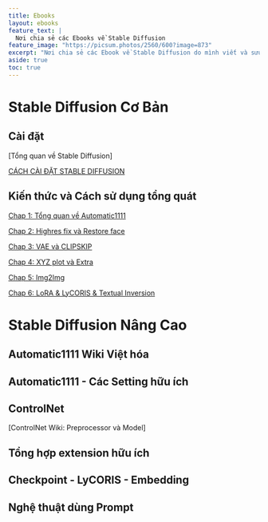 ```yaml
---
title: Ebooks
layout: ebooks
feature_text: |
  Nơi chia sẻ các Ebooks về Stable Diffusion
feature_image: "https://picsum.photos/2560/600?image=873"
excerpt: "Nơi chia sẻ các Ebook về Stable Diffusion do mình viết và sưu tầm"
aside: true
toc: true
---
```


# Stable Diffusion Cơ Bản

## Cài đặt

[Tổng quan về Stable Diffusion]

[CÁCH CÀI ĐẶT STABLE DIFFUSION](https://docs.google.com/document/d/1AEPM-U1lL4ezi8620KtUhzC6DomZ0ychuh5X9Jw1ZKw/edit?usp=sharing)

## Kiến thức và Cách sử dụng tổng quát

[Chap 1: Tổng quan về Automatic1111](https://drive.google.com/file/d/1q1y4DLwOnqJwi0w6tyI-xfgjZyTZgcpv/view?usp=drive_link)

[Chap 2: Highres fix và Restore face](https://drive.google.com/file/d/18sV2U1Nk8Vx7ZHxvrfWG9FhpJTbB1lHs/view?usp=drive_link)

[Chap 3: VAE và CLIPSKIP](https://drive.google.com/file/d/1Zry9lXFIyb3gbl44yqI1obL-IV44kI6P/view?usp=drive_link)

[Chap 4: XYZ plot và Extra](https://drive.google.com/file/d/1AxEWIRN8SxHW_UWh3Tqv15HR3jS_ojfs/view?usp=drive_link)

[Chap 5: Img2Img](https://drive.google.com/file/d/1j8ata8vjrG1A_Uk9_QphrTBcmvQjsFGU/view?usp=drive_link)

[Chap 6: LoRA & LyCORIS & Textual Inversion](https://drive.google.com/file/d/1Fu6gVkvhAcvqWrHC7DyfeMP-mJvjbu7-/view?usp=drive_link)

# Stable Diffusion Nâng Cao

## Automatic1111 Wiki Việt hóa

## Automatic1111 - Các Setting hữu ích

## ControlNet

[ControlNet Wiki: Preprocessor và Model]

## Tổng hợp extension hữu ích

## Checkpoint - LyCORIS - Embedding

## Nghệ thuật dùng Prompt